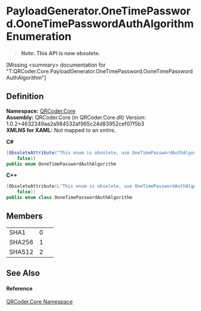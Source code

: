 # PayloadGenerator.OneTimePassword.OoneTimePasswordAuthAlgorithm Enumeration
<blockquote><strong>Note: This API is now obsolete.</strong></blockquote>


\[Missing &lt;summary&gt; documentation for "T:QRCoder.Core.PayloadGenerator.OneTimePassword.OoneTimePasswordAuthAlgorithm"\]



## Definition
**Namespace:** <a href="N_QRCoder_Core.md">QRCoder.Core</a>  
**Assembly:** QRCoder.Core (in QRCoder.Core.dll) Version: 1.0.2+4632349aa2a984532af965c24d83952cef07f5b3  
**XMLNS for XAML:** Not mapped to an xmlns.

**C#**
``` C#
[ObsoleteAttribute("This enum is obsolete, use OneTimePasswordAuthAlgorithm instead", 
	false)]
public enum OoneTimePasswordAuthAlgorithm
```
**C++**
``` C++
[ObsoleteAttribute(L"This enum is obsolete, use OneTimePasswordAuthAlgorithm instead", 
	false)]
public enum class OoneTimePasswordAuthAlgorithm
```



## Members
<table>
<tr>
<td>SHA1</td>
<td>0</td>
<td> </td></tr>
<tr>
<td>SHA256</td>
<td>1</td>
<td> </td></tr>
<tr>
<td>SHA512</td>
<td>2</td>
<td> </td></tr>
</table>

## See Also


#### Reference
<a href="N_QRCoder_Core.md">QRCoder.Core Namespace</a>  
